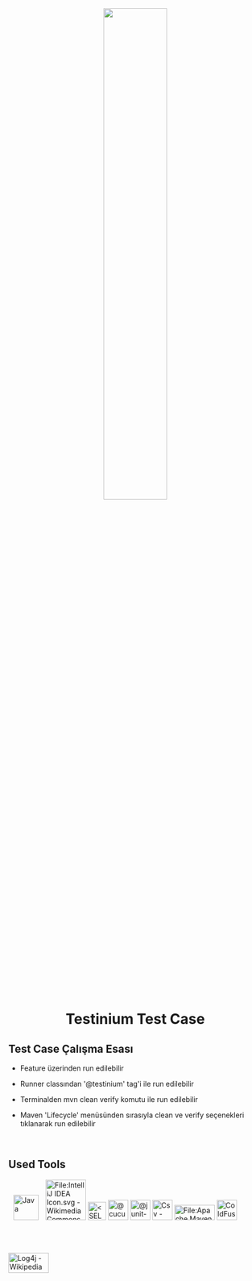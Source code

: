 <div align="center">
<img src="https://rishavanand.github.io/static/images/greetings.gif" align="center" style="width: 50%" />
</div>  
  

# <div align="center">Testinium Test Case</div>  
  

## Test Case Çalışma Esası  
  

- Feature üzerinden run edilebilir  
  

- Runner classından '@testinium' tag'i ile run edilebilir  
  

- Terminalden mvn clean verify komutu ile run edilebilir  
  

- Maven 'Lifecycle' menüsünden sırasıyla clean ve verify seçenekleri tıklanarak run edilebilir  
  

<br/>  


## Used Tools   



 
<p align="left">  
<a href="https://www.java.com/" target="_blank"><img style="margin: 10px" src="https://profilinator.rishav.dev/skills-assets/java-original-wordmark.svg" alt="Java" height="50" /></a>
<img src="https://upload.wikimedia.org/wikipedia/commons/thumb/9/9c/IntelliJ_IDEA_Icon.svg/1024px-IntelliJ_IDEA_Icon.svg.png" jsaction="load:XAeZkd;" jsname="HiaYvf" class="n3VNCb KAlRDb" alt="File:IntelliJ IDEA Icon.svg - Wikimedia Commons" data-noaft="1" style="width: 80px; height: 80px; margin: 0px;">
<a href="https://www.selenium.dev/" target="_blank" rel="noreferrer"><img src="https://www.selenium.dev/images/selenium_logo_square_green.png" width="36" height="36" alt="<SELENIUM" /></a>
<img itemprop="image" class="avatar flex-shrink-0 mb-3 mr-3 mb-md-0 mr-md-4" src="https://avatars.githubusercontent.com/u/320565?s=200&amp;v=4" width="40" height="40" alt="@cucumber">
<img itemprop="image" class="avatar flex-shrink-0 mb-3 mr-3 mb-md-0 mr-md-4" src="https://avatars.githubusercontent.com/u/874086?s=200&amp;v=4" width="40" height="40" alt="@junit-team">
<img src="https://cdn-icons-png.flaticon.com/512/6133/6133884.png" jsaction="load:XAeZkd;" jsname="HiaYvf" class="n3VNCb KAlRDb" alt="Csv - Free interface icons" data-noaft="1" style="width: 40px; height: 40px; margin: 0px;">
<img src="https://upload.wikimedia.org/wikipedia/commons/thumb/5/52/Apache_Maven_logo.svg/1024px-Apache_Maven_logo.svg.png" jsaction="load:XAeZkd;" jsname="HiaYvf" class="n3VNCb KAlRDb" alt="File:Apache Maven logo.svg - Wikimedia Commons" data-noaft="1" style="width: 80px; height: 30px; margin: 50px 0px;">
<img src="https://cdn-ssl-devio-img.classmethod.jp/wp-content/uploads/2014/05/6bcfa3b39d60abff28f02392c4b83705.png" jsaction="load:XAeZkd;" jsname="HiaYvf" class="n3VNCb KAlRDb" alt="ColdFusion + Apache POIを使って既存EXCELシートを更新する | DevelopersIO" data-noaft="1" style="width: 40px; height: 40px; margin: 0px;">
<img src="https://upload.wikimedia.org/wikipedia/commons/thumb/f/f9/Apache_Log4j_Logo.png/800px-Apache_Log4j_Logo.png" jsaction="load:XAeZkd;" jsname="HiaYvf" class="n3VNCb KAlRDb" alt="Log4j - Wikipedia" data-noaft="1" style="width: 80px; height: 40px; margin: 15px 0px;">
</p>
